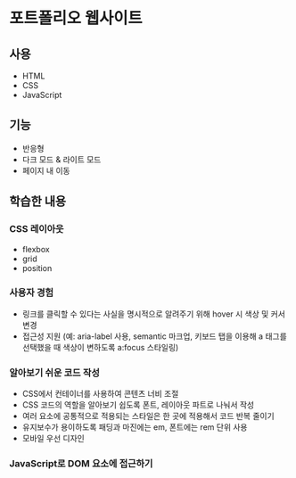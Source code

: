 <h1>포트폴리오 웹사이트</h1>

<h2>사용</h2>
<ul>
  <li>HTML</li>
  <li>CSS</li>
  <li>JavaScript</li>
</ul>

<h2>기능</h2>
<ul>
  <li>반응형</li>
  <li>다크 모드 & 라이트 모드</li>
  <li>페이지 내 이동</li>
</ul>

<h2>학습한 내용</h2>
<h3>CSS 레이아웃</h3>
<ul>
  <li>flexbox</li>
  <li>grid</li>
  <li>position</li>
</ul>
<h3>사용자 경험</h3>
  <ul>
    <li>링크를 클릭할 수 있다는 사실을 명시적으로 알려주기 위해 hover 시 색상 및 커서 변경</li>
  <li>접근성 지원
    (예: aria-label 사용, semantic 마크업, 키보드 탭을 이용해 a 태그를 선택했을 때 색상이 변하도록 a:focus 스타일링)</li>
  </ul>
<h3>알아보기 쉬운 코드 작성</h3>
  <ul>
    <li>CSS에서 컨테이너를 사용하여 콘텐츠 너비 조절</li>
    <li>CSS 코드의 역할을 알아보기 쉽도록 폰트, 레이아웃 파트로 나눠서 작성</li>
    <li>여러 요소에 공통적으로 적용되는 스타일은 한 곳에 적용해서 코드 반복 줄이기</li>
    <li>유지보수가 용이하도록 패딩과 마진에는 em, 폰트에는 rem 단위 사용</li>
    <li>모바일 우선 디자인</li>
  </ul>
<h3>JavaScript로 DOM 요소에 접근하기</h3>
